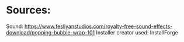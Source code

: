 # Sources:
Sound: https://www.fesliyanstudios.com/royalty-free-sound-effects-download/popping-bubble-wrap-101
Installer creator used: InstallForge